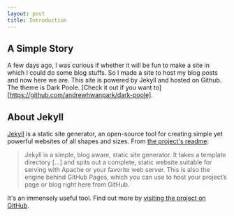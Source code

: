 ```yaml
---
layout: post
title: Introduction
---
```


## A Simple Story

A few days ago, I was curious if whether it will be fun to make a site in which I could do some blog stuffs.
So I made a site to host my blog posts and now here we are.
This site is powered by Jekyll and hosted on Github.
The theme is Dark Poole. [Check it out if you want to][https://github.com/andrewhwanpark/dark-poole].

## About Jekyll

[Jekyll](https://jekyllrb.com) is a static site generator, an open-source tool for creating simple yet powerful websites of all shapes and sizes. From [the project's readme](https://github.com/jekyll/jekyll/blob/master/README.markdown):

> Jekyll is a simple, blog aware, static site generator. It takes a template directory [...] and spits out a complete, static website suitable for serving with Apache or your favorite web server. This is also the engine behind GitHub Pages, which you can use to host your project’s page or blog right here from GitHub.

It's an immensely useful tool. Find out more by [visiting the project on GitHub](https://github.com/jekyll/jekyll).


